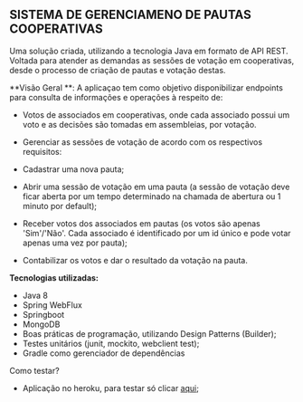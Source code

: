 ## SISTEMA DE GERENCIAMENO DE PAUTAS COOPERATIVAS


Uma solução criada, utilizando a tecnologia Java em formato de API REST. Voltada para atender as demandas as sessões de votação em cooperativas, desde o processo de criação de pautas e votação destas.

**Visão Geral
**: A aplicaçao tem como objetivo disponibilizar endpoints para consulta de informações e operações à respeito de:

- Votos de associados em cooperativas, onde cada associado possui um voto e as decisões são tomadas em assembleias, por votação. 
- Gerenciar as sessões de votação de acordo com os respectivos requisitos:

- Cadastrar uma nova pauta;
- Abrir uma sessão de votação em uma pauta (a sessão de votação deve ficar aberta por um tempo determinado na chamada de abertura ou 1 minuto por default);

- Receber votos dos associados em pautas (os votos são apenas 'Sim'/'Não'. Cada associado é identificado por um id único e pode votar apenas uma vez por pauta);

- Contabilizar os votos e dar o resultado da votação na pauta.

**Tecnologias utilizadas:**
- Java 8 
- Spring WebFlux
- Springboot
- MongoDB
- Boas práticas de programação, utilizando Design Patterns (Builder);
- Testes unitários (junit, mockito, webclient test);
- Gradle como gerenciador de dependências

Como testar?
- Aplicação no heroku, para testar só clicar [aqui](https://pauta-votacao.herokuapp.com/ "aqui");
